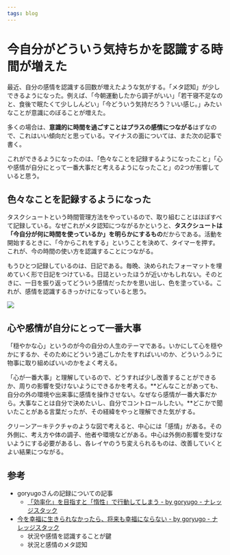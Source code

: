 ```yaml
---
tags: blog
---
```


# 今自分がどういう気持ちかを認識する時間が増えた

最近、自分の感情を認識する回数が増えたような気がする。「メタ認知」が少しできるようになった。例えば、「今朝運動したから調子がいい」「若干寝不足なのと、食後で眠たくて少ししんどい」「今どういう気持だろう？いい感じ。」みたいなことが意識にのぼることが増えた。

多くの場合は、**意識的に時間を過ごすことはプラスの感情につながる**はずなので、これはいい傾向だと思っている。マイナスの面については、また次の記事で書く。

これができるようになったのは、「色々なことを記録するようになったこと」「心や感情が自分にとって一番大事だと考えるようになったこと」の2つが影響していると思う。

## 色々なことを記録するようになった

タスクシュートという時間管理方法をやっているので、取り組むことはほぼすべて記録している。なぜこれがメタ認知につながるかというと、**タスクシュートは「今自分が何に時間を使っているか」を明らかにするもの**だからである。活動を開始するときに、「今からこれをする」ということを決めて、タイマーを押す。これが、今の時間の使い方を認識することにつながる。

もうひとつ記録しているのは、日記である。毎晩、決められたフォーマットを埋めていく形で日記をつけている。日誌といったほうが近いかもしれない。そのときに、一日を振り返ってどういう感情だったかを思い出し、色を塗っている。これが、感情を認識するきっかけになっていると思う。

![](https://i.gyazo.com/1973419b08ce2d27e415af4610ed23a2.png)

## 心や感情が自分にとって一番大事

「穏やかな心」というのが今の自分の人生のテーマである。いかにして心を穏やかにするか、そのためにどういう過ごしかたをすればいいのか、どういうふうに物事に取り組めばいいのかをよく考える。

「心が一番大事」と理解しているので、どうすれば少し改善することができるか、周りの影響を受けないようにできるかを考える。**どんなことがあっても、自分の外の環境や出来事に感情を操作させない。なぜなら感情が一番大事だから。大事なことは自分で決めたいし、自分でコントロールしたい。**どこかで聞いたことがある言葉だったが、その経緯をやっと理解できた気がする。

クリーンアーキテクチャのような図で考えると、中心には「感情」がある。その外側に、考え方や体の調子、他者や環境などがある。中心は外側の影響を受けないようにする必要があるし、各レイヤのうち変えられるものは、改善していくとよい結果につながる。

## 参考

- goryugoさんの記録についての記事
	- [「効率化」を目指すと「惰性」で行動してしまう - by goryugo - ナレッジスタック](https://knowledgestuck.substack.com/p/5c0)
- [今を幸福に生きられなかったら、将来も幸福にならない - by goryugo - ナレッジスタック](https://knowledgestuck.substack.com/p/d0e)
	- 状況や感情を認識することが鍵
	- 状況と感情のメタ認知